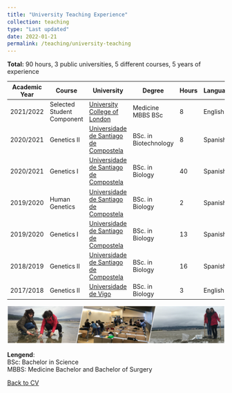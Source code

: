 ```yaml
---
title: "University Teaching Experience"
collection: teaching
type: "Last updated"
date: 2022-01-21
permalink: /teaching/university-teaching
---
```


**Total:** 90 hours, 3 public universities, 5 different courses, 5 years of experience

| Academic Year  | Course | University | Degree | Hours | Language | Country |
| ------------- | ------------- | ------------- |------------- |------------- | ------------- | ------------- |
| 2021/2022 | Selected Student Component | [University College of London](https://www.ucl.ac.uk/) | Medicine MBBS BSc | 8 | English | UK |
| 2020/2021 | Genetics II | [Universidade de Santiago de Compostela](https://www.usc.gal) | BSc. in Biotechnology | 8 | Spanish | Spain |
| 2020/2021 | Genetics I | [Universidade de Santiago de Compostela](https://www.usc.gal) | BSc. in Biology | 40 | Spanish | Spain |
| 2019/2020 | Human Genetics | [Universidade de Santiago de Compostela](https://www.usc.gal) | BSc. in Biology | 2 | Spanish | Spain |
| 2019/2020 | Genetics I | [Universidade de Santiago de Compostela](https://www.usc.gal) | BSc. in Biology | 13 | Spanish | Spain |
| 2018/2019 | Genetics II | [Universidade de Santiago de Compostela](https://www.usc.gal) | BSc. in Biology | 16 | Spanish | Spain |
| 2017/2018 | Genetics II | [Universidade de Vigo](https://www.uvigo.gal) | BSc. in Biology | 3 | English | Spain |

<img src='/images/Tira_FotosTeaching-noNames_AliciaLBruzos.png'>  

**Lengend**:  
BSc: Bachelor in Science  
MBBS: Medicine Bachelor and Bachelor of Surgery  

[Back to CV](https://albruzos.github.io/cv/)
